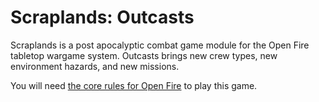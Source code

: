 **Scraplands: Outcasts**
=========================

Scraplands is a post apocalyptic combat game module for the Open Fire tabletop wargame system. Outcasts brings new crew types, new environment hazards, and new missions.

You will need [the core rules for Open Fire](https://github.com/open-source-tabletop/openfire/) to play this game.

